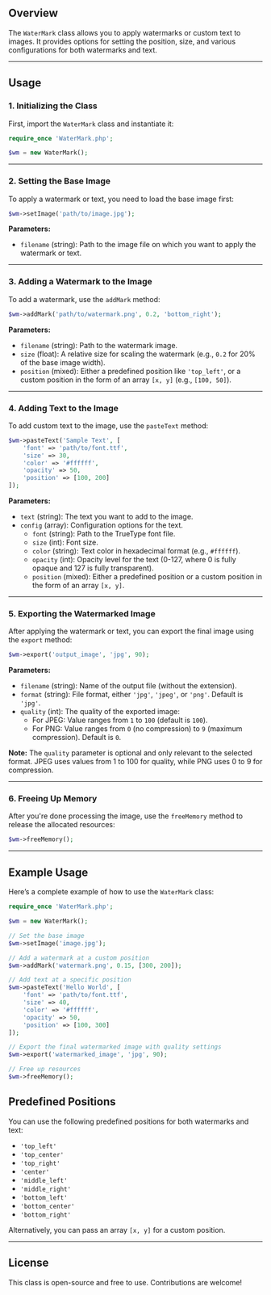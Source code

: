 ## Overview
The `WaterMark` class allows you to apply watermarks or custom text to images. It provides options for setting the position, size, and various configurations for both watermarks and text.

---

## Usage

### 1. Initializing the Class

First, import the `WaterMark` class and instantiate it:

```php
require_once 'WaterMark.php';

$wm = new WaterMark();
```

---

### 2. Setting the Base Image

To apply a watermark or text, you need to load the base image first:

```php
$wm->setImage('path/to/image.jpg');
```

**Parameters:**
- `filename` (string): Path to the image file on which you want to apply the watermark or text.

---

### 3. Adding a Watermark to the Image

To add a watermark, use the `addMark` method:

```php
$wm->addMark('path/to/watermark.png', 0.2, 'bottom_right');
```

**Parameters:**
- `filename` (string): Path to the watermark image.
- `size` (float): A relative size for scaling the watermark (e.g., `0.2` for 20% of the base image width).
- `position` (mixed): Either a predefined position like `'top_left'`, or a custom position in the form of an array `[x, y]` (e.g., `[100, 50]`).

---

### 4. Adding Text to the Image

To add custom text to the image, use the `pasteText` method:

```php
$wm->pasteText('Sample Text', [
    'font' => 'path/to/font.ttf',
    'size' => 30,
    'color' => '#ffffff',
    'opacity' => 50,
    'position' => [100, 200]
]);
```

**Parameters:**
- `text` (string): The text you want to add to the image.
- `config` (array): Configuration options for the text.
  - `font` (string): Path to the TrueType font file.
  - `size` (int): Font size.
  - `color` (string): Text color in hexadecimal format (e.g., `#ffffff`).
  - `opacity` (int): Opacity level for the text (0-127, where 0 is fully opaque and 127 is fully transparent).
  - `position` (mixed): Either a predefined position or a custom position in the form of an array `[x, y]`.

---

### 5. Exporting the Watermarked Image

After applying the watermark or text, you can export the final image using the `export` method:

```php
$wm->export('output_image', 'jpg', 90);
```

**Parameters:**
- `filename` (string): Name of the output file (without the extension).
- `format` (string): File format, either `'jpg'`, `'jpeg'`, or `'png'`. Default is `'jpg'`.
- `quality` (int): The quality of the exported image:
  - For JPEG: Value ranges from `1` to `100` (default is `100`).
  - For PNG: Value ranges from `0` (no compression) to `9` (maximum compression). Default is `0`.

**Note:** The `quality` parameter is optional and only relevant to the selected format. JPEG uses values from 1 to 100 for quality, while PNG uses 0 to 9 for compression.

---

### 6. Freeing Up Memory

After you're done processing the image, use the `freeMemory` method to release the allocated resources:

```php
$wm->freeMemory();
```

---

## Example Usage

Here’s a complete example of how to use the `WaterMark` class:

```php
require_once 'WaterMark.php';

$wm = new WaterMark();

// Set the base image
$wm->setImage('image.jpg');

// Add a watermark at a custom position
$wm->addMark('watermark.png', 0.15, [300, 200]);

// Add text at a specific position
$wm->pasteText('Hello World', [
    'font' => 'path/to/font.ttf',
    'size' => 40,
    'color' => '#ffffff',
    'opacity' => 50,
    'position' => [100, 300]
]);

// Export the final watermarked image with quality settings
$wm->export('watermarked_image', 'jpg', 90);

// Free up resources
$wm->freeMemory();
```

## Predefined Positions

You can use the following predefined positions for both watermarks and text:
- `'top_left'`
- `'top_center'`
- `'top_right'`
- `'center'`
- `'middle_left'`
- `'middle_right'`
- `'bottom_left'`
- `'bottom_center'`
- `'bottom_right'`

Alternatively, you can pass an array `[x, y]` for a custom position.

---

## License

This class is open-source and free to use. Contributions are welcome!
